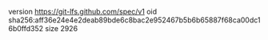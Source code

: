 version https://git-lfs.github.com/spec/v1
oid sha256:aff36e24e4e2deab89bde6c8bac2e952467b5b6b65887f68ca00dc16b0ffd352
size 2926
